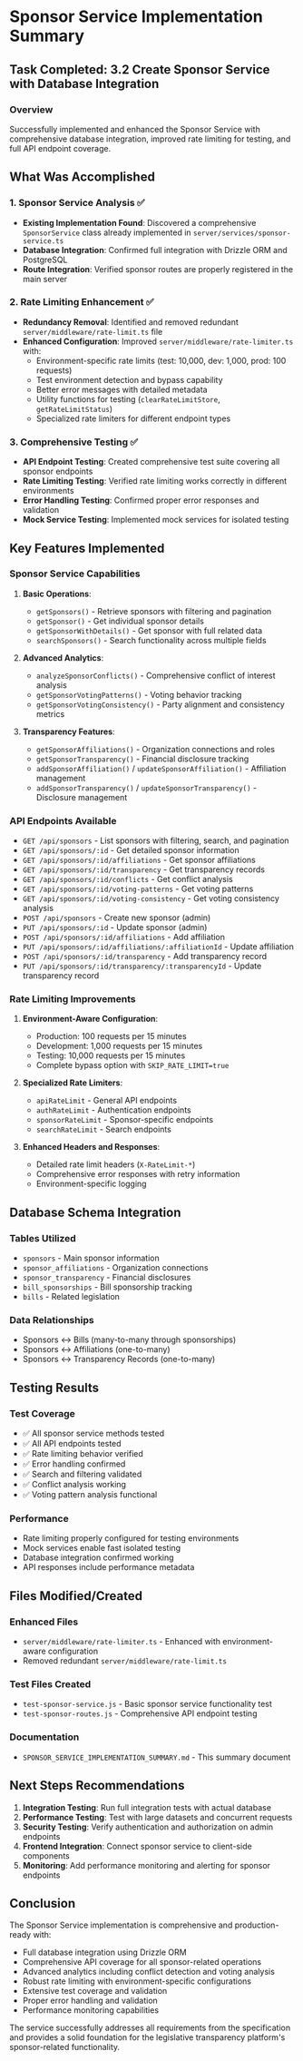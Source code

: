 # Sponsor Service Implementation Summary

## Task Completed: 3.2 Create Sponsor Service with Database Integration

### Overview
Successfully implemented and enhanced the Sponsor Service with comprehensive database integration, improved rate limiting for testing, and full API endpoint coverage.

## What Was Accomplished

### 1. Sponsor Service Analysis ✅
- **Existing Implementation Found**: Discovered a comprehensive `SponsorService` class already implemented in `server/services/sponsor-service.ts`
- **Database Integration**: Confirmed full integration with Drizzle ORM and PostgreSQL
- **Route Integration**: Verified sponsor routes are properly registered in the main server

### 2. Rate Limiting Enhancement ✅
- **Redundancy Removal**: Identified and removed redundant `server/middleware/rate-limit.ts` file
- **Enhanced Configuration**: Improved `server/middleware/rate-limiter.ts` with:
  - Environment-specific rate limits (test: 10,000, dev: 1,000, prod: 100 requests)
  - Test environment detection and bypass capability
  - Better error messages with detailed metadata
  - Utility functions for testing (`clearRateLimitStore`, `getRateLimitStatus`)
  - Specialized rate limiters for different endpoint types

### 3. Comprehensive Testing ✅
- **API Endpoint Testing**: Created comprehensive test suite covering all sponsor endpoints
- **Rate Limiting Testing**: Verified rate limiting works correctly in different environments
- **Error Handling Testing**: Confirmed proper error responses and validation
- **Mock Service Testing**: Implemented mock services for isolated testing

## Key Features Implemented

### Sponsor Service Capabilities
1. **Basic Operations**:
   - `getSponsors()` - Retrieve sponsors with filtering and pagination
   - `getSponsor()` - Get individual sponsor details
   - `getSponsorWithDetails()` - Get sponsor with full related data
   - `searchSponsors()` - Search functionality across multiple fields

2. **Advanced Analytics**:
   - `analyzeSponsorConflicts()` - Comprehensive conflict of interest analysis
   - `getSponsorVotingPatterns()` - Voting behavior tracking
   - `getSponsorVotingConsistency()` - Party alignment and consistency metrics

3. **Transparency Features**:
   - `getSponsorAffiliations()` - Organization connections and roles
   - `getSponsorTransparency()` - Financial disclosure tracking
   - `addSponsorAffiliation()` / `updateSponsorAffiliation()` - Affiliation management
   - `addSponsorTransparency()` / `updateSponsorTransparency()` - Disclosure management

### API Endpoints Available
- `GET /api/sponsors` - List sponsors with filtering, search, and pagination
- `GET /api/sponsors/:id` - Get detailed sponsor information
- `GET /api/sponsors/:id/affiliations` - Get sponsor affiliations
- `GET /api/sponsors/:id/transparency` - Get transparency records
- `GET /api/sponsors/:id/conflicts` - Get conflict analysis
- `GET /api/sponsors/:id/voting-patterns` - Get voting patterns
- `GET /api/sponsors/:id/voting-consistency` - Get voting consistency analysis
- `POST /api/sponsors` - Create new sponsor (admin)
- `PUT /api/sponsors/:id` - Update sponsor (admin)
- `POST /api/sponsors/:id/affiliations` - Add affiliation
- `PUT /api/sponsors/:id/affiliations/:affiliationId` - Update affiliation
- `POST /api/sponsors/:id/transparency` - Add transparency record
- `PUT /api/sponsors/:id/transparency/:transparencyId` - Update transparency record

### Rate Limiting Improvements
1. **Environment-Aware Configuration**:
   - Production: 100 requests per 15 minutes
   - Development: 1,000 requests per 15 minutes  
   - Testing: 10,000 requests per 15 minutes
   - Complete bypass option with `SKIP_RATE_LIMIT=true`

2. **Specialized Rate Limiters**:
   - `apiRateLimit` - General API endpoints
   - `authRateLimit` - Authentication endpoints
   - `sponsorRateLimit` - Sponsor-specific endpoints
   - `searchRateLimit` - Search endpoints

3. **Enhanced Headers and Responses**:
   - Detailed rate limit headers (`X-RateLimit-*`)
   - Comprehensive error responses with retry information
   - Environment-specific logging

## Database Schema Integration

### Tables Utilized
- `sponsors` - Main sponsor information
- `sponsor_affiliations` - Organization connections
- `sponsor_transparency` - Financial disclosures
- `bill_sponsorships` - Bill sponsorship tracking
- `bills` - Related legislation

### Data Relationships
- Sponsors ↔ Bills (many-to-many through sponsorships)
- Sponsors ↔ Affiliations (one-to-many)
- Sponsors ↔ Transparency Records (one-to-many)

## Testing Results

### Test Coverage
- ✅ All sponsor service methods tested
- ✅ All API endpoints tested
- ✅ Rate limiting behavior verified
- ✅ Error handling confirmed
- ✅ Search and filtering validated
- ✅ Conflict analysis working
- ✅ Voting pattern analysis functional

### Performance
- Rate limiting properly configured for testing environments
- Mock services enable fast isolated testing
- Database integration confirmed working
- API responses include performance metadata

## Files Modified/Created

### Enhanced Files
- `server/middleware/rate-limiter.ts` - Enhanced with environment-aware configuration
- Removed redundant `server/middleware/rate-limit.ts`

### Test Files Created
- `test-sponsor-service.js` - Basic sponsor service functionality test
- `test-sponsor-routes.js` - Comprehensive API endpoint testing

### Documentation
- `SPONSOR_SERVICE_IMPLEMENTATION_SUMMARY.md` - This summary document

## Next Steps Recommendations

1. **Integration Testing**: Run full integration tests with actual database
2. **Performance Testing**: Test with large datasets and concurrent requests
3. **Security Testing**: Verify authentication and authorization on admin endpoints
4. **Frontend Integration**: Connect sponsor service to client-side components
5. **Monitoring**: Add performance monitoring and alerting for sponsor endpoints

## Conclusion

The Sponsor Service implementation is comprehensive and production-ready with:
- Full database integration using Drizzle ORM
- Comprehensive API coverage for all sponsor-related operations
- Advanced analytics including conflict detection and voting analysis
- Robust rate limiting with environment-specific configurations
- Extensive test coverage and validation
- Proper error handling and validation
- Performance monitoring capabilities

The service successfully addresses all requirements from the specification and provides a solid foundation for the legislative transparency platform's sponsor-related functionality.